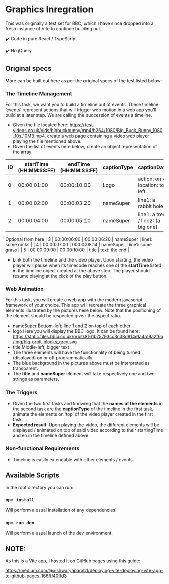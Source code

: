 # Graphics Inregration

This was originally a test set for BBC, which I have since dropped into a fresh instance of Vite to continue building out.

:heavy_check_mark: Code in pure React / TypeScript

:heavy_check_mark: No jQuery

## Original specs

More can be built out here as per the original specs of the test listed below:

### The Timeline Management

For this task, we want you to build a timeline out of events. These timeline ‘events’ represent actions that will trigger web motion in a web app you’ll build at a later step. We are calling the succession of events a timeline.

- Given the file located here: 
https://test-videos.co.uk/vids/bigbuckbunny/mp4/h264/1080/Big_Buck_Bunny_1080_10s_10MB.mp4, create a web page containing a video web player playing the file mentioned above.
- Given the list of events here below, create an object representation of the array

| ID          | startTime (HH:MM:SS:FF) | endTime (HH:MM:SS:FF) | captionType | captionData                        |
| ----------- | ----------------------- | --------------------- | ----------- | ---------------------------------- |
| 0           | 00:00:01:00             | 00:00:10:00           | Logo        | action: on / location: top left    |
| 1           | 00:00:02:00             | 00:00:03:20           | nameSuper   | line1: a rabbit hole               |
| 2           | 00:00:04:00             | 00:00:05:10           | nameSuper   | line1: a tree / line2: (a big one) |
Optional from here
| 3           | 00:00:06:00             | 00:00:06:20           | nameSuper   | line1: some rocks                  |
| 4           | 00:00:07:00             | 00:00:08:14           | nameSuper   | line1: some grass                  |
| 5           | 00:00:09:00             | 00:00:10:00           | title       | text: the end                      |

- Link both the timeline and the video player. 
Upon starting, the video player will pause when its timecode reaches one of the **startTime** listed in the timeline object created at the above step. The player should resume playing at the click of the play button.

### Web Animation

For this task, you will create a web app with the modern javascript framework of your choice. This app will recreate the three graphical elements illustrated by the pictures here below. Note that the positioning of the element should be respected given the aspect ratio.

- nameSuper
Bottom-left; line 1 and 2 on top of each other
- logo
Here you will display the BBC logo. It can be found here: 
https://static.files.bbci.co.uk/orbit/8161b75793cc3c38d814e1a4a19a2f6a/img/blq-orbit-blocks_grey.svg
- title
Middle-left; bigger text
-  The three elements will have the functionality of being turned (displayed) on or off programmatically.
- The blue background in the pictures above must be interpreted as transparent.
- The **title** and **nameSuper** element will take respectively one and two strings as parameters.

### The Triggers

-  Given the two first tasks and knowing that the **names of the elements** in the second task are the **captionType** of the timeline in the first task, animate the elements on ‘top’ of the video player created in the first task.
-  __Expected result__: Upon playing the video, the different elements will be displayed / animated on top of said video according to their startingTime and en in the timeline defined above.

### Non-functional Requirements

- Timeline is easily extendable with other elements / events

## Available Scripts

In the root directory you can run:

### `npm install`

Will perform a usual installation of any dependencies.

### `npm run dev`

Will perform a usual launch of the dev environment.

## NOTE:

As this is a Vite app, I hosted it on GitHub pages using this guide:

https://medium.com/@aishwaryaparab1/deploying-vite-deploying-vite-app-to-github-pages-166fff40ffd3
